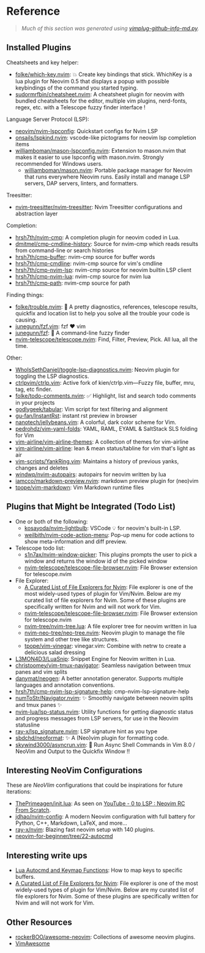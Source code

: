 # Reference

> *Much of this section was generated using
> [vimplug-github-info-md.py](home/.local/bin/vimplug-github-info-md.py).*

## Installed Plugins

Cheatsheets and key helper:

- [folke/which-key.nvim](https://github.com/folke/which-key.nvim): 💥   Create
  key bindings that stick. WhichKey is a lua plugin for Neovim 0.5 that
  displays a popup with possible keybindings of the command you started typing.
- [sudormrfbin/cheatsheet.nvim](https://github.com/sudormrfbin/cheatsheet.nvim):
  A cheatsheet plugin for neovim with bundled cheatsheets for the editor,
  multiple vim plugins, nerd-fonts, regex, etc. with a Telescope fuzzy finder
  interface !


Language Server Protocol (LSP):

- [neovim/nvim-lspconfig](https://github.com/neovim/nvim-lspconfig): Quickstart
  configs for Nvim LSP
- [onsails/lspkind.nvim](https://github.com/onsails/lspkind.nvim): vscode-like
  pictograms for neovim lsp completion items
- [williamboman/mason-lspconfig.nvim](https://github.com/williamboman/mason-lspconfig.nvim):
  Extension to mason.nvim that makes it easier to use lspconfig with
  mason.nvim. Strongly recommended for Windows users.
    - [williamboman/mason.nvim](https://github.com/williamboman/mason.nvim):
      Portable package manager for Neovim that runs everywhere Neovim runs.
      Easily install and manage LSP servers, DAP servers, linters, and
      formatters.

Treesitter:

- [nvim-treesitter/nvim-treesitter](https://github.com/nvim-treesitter/nvim-treesitter):
  Nvim Treesitter configurations and abstraction layer

Completion:

- [hrsh7th/nvim-cmp](https://github.com/hrsh7th/nvim-cmp): A completion plugin
  for neovim coded in Lua.
- [dmitmel/cmp-cmdline-history](https://github.com/dmitmel/cmp-cmdline-history):
  Source for nvim-cmp which reads results from command-line or search histories
- [hrsh7th/cmp-buffer](https://github.com/hrsh7th/cmp-buffer): nvim-cmp source
  for buffer words
- [hrsh7th/cmp-cmdline](https://github.com/hrsh7th/cmp-cmdline): nvim-cmp
  source for vim's cmdline
- [hrsh7th/cmp-nvim-lsp](https://github.com/hrsh7th/cmp-nvim-lsp): nvim-cmp
  source for neovim builtin LSP client
- [hrsh7th/cmp-nvim-lua](https://github.com/hrsh7th/cmp-nvim-lua): nvim-cmp
  source for nvim lua
- [hrsh7th/cmp-path](https://github.com/hrsh7th/cmp-path): nvim-cmp source for
  path


Finding things:

- [folke/trouble.nvim](https://github.com/folke/trouble.nvim): 🚦 A pretty
  diagnostics, references, telescope results, quickfix and location list to
  help you solve all the trouble your code is causing.
- [junegunn/fzf.vim](https://github.com/junegunn/fzf.vim): fzf :heart: vim
- [junegunn/fzf](https://github.com/junegunn/fzf): :cherry_blossom: A
  command-line fuzzy finder
- [nvim-telescope/telescope.nvim](https://github.com/nvim-telescope/telescope.nvim):
  Find, Filter, Preview, Pick. All lua, all the time.


Other:

- [WhoIsSethDaniel/toggle-lsp-diagnostics.nvim](https://github.com/WhoIsSethDaniel/toggle-lsp-diagnostics.nvim):
  Neovim plugin for toggling the LSP diagnostics.
- [ctrlpvim/ctrlp.vim](https://github.com/ctrlpvim/ctrlp.vim): Active fork of
  kien/ctrlp.vim—Fuzzy file, buffer, mru, tag, etc finder.
- [folke/todo-comments.nvim](https://github.com/folke/todo-comments.nvim): ✅
  Highlight, list and search todo comments in your projects
- [godlygeek/tabular](https://github.com/godlygeek/tabular): Vim script for
  text filtering and alignment
- [gu-fan/InstantRst](https://github.com/gu-fan/InstantRst): instant rst
  preview in browser
- [nanotech/jellybeans.vim](https://github.com/nanotech/jellybeans.vim): A
  colorful, dark color scheme for Vim.
- [pedrohdz/vim-yaml-folds](https://github.com/pedrohdz/vim-yaml-folds): YAML,
  RAML, EYAML & SaltStack SLS folding for Vim
- [vim-airline/vim-airline-themes](https://github.com/vim-airline/vim-airline-themes):
  A collection of themes for vim-airline
- [vim-airline/vim-airline](https://github.com/vim-airline/vim-airline): lean &
  mean status/tabline for vim that's light as air
- [vim-scripts/YankRing.vim](https://github.com/vim-scripts/YankRing.vim):
  Maintains a history of previous yanks, changes and deletes
- [windwp/nvim-autopairs](https://github.com/windwp/nvim-autopairs): autopairs
  for neovim written by lua
- [iamcco/markdown-preview.nvim](https://github.com/iamcco/markdown-preview.nvim):
  markdown preview plugin for (neo)vim
- [tpope/vim-markdown](https://github.com/tpope/vim-markdown): Vim Markdown
  runtime files


## Plugins that Might be Integrated (Todo List)

- One or both of the following:
    - [kosayoda/nvim-lightbulb](https://github.com/kosayoda/nvim-lightbulb): VSCode
      💡 for neovim's built-in LSP.
    - [weilbith/nvim-code-action-menu](https://github.com/weilbith/nvim-code-action-menu):
      Pop-up menu for code actions to show meta-information and diff preview.
- Telescope todo list:
    - [s1n7ax/nvim-window-picker](https://github.com/s1n7ax/nvim-window-picker):
      This plugins prompts the user to pick a window and returns the window id
      of the picked window
    - [nvim-telescope/telescope-file-browser.nvim](https://github.com/nvim-telescope/telescope-file-browser.nvim):
      File Browser extension for telescope.nvim
- File Explorer:
    - [A Curated List of File Explorers for
      Nvim](https://jdhao.github.io/2022/02/27/nvim_file_tree_explorer/): File
      explorer is one of the most widely-used types of plugin for Vim/Nvim. Below
      are my curated list of file explorers for Nvim. Some of these plugins are
      specifically written for Nvim and will not work for Vim.
    - [nvim-telescope/telescope-file-browser.nvim](https://github.com/nvim-telescope/telescope-file-browser.nvim):
      File Browser extension for telescope.nvim
    - [nvim-tree/nvim-tree.lua](https://github.com/nvim-tree/nvim-tree.lua): A
      file explorer tree for neovim written in lua
    - [nvim-neo-tree/neo-tree.nvim](https://github.com/nvim-neo-tree/neo-tree.nvim):
      Neovim plugin to manage the file system and other tree like structures.
    - [tpope/vim-vinegar](https://github.com/tpope/vim-vinegar): vinegar.vim:
      Combine with netrw to create a delicious salad dressing
- [L3MON4D3/LuaSnip](https://github.com/L3MON4D3/LuaSnip): Snippet Engine for
  Neovim written in Lua.
- [christoomey/vim-tmux-navigator](https://github.com/christoomey/vim-tmux-navigator):
  Seamless navigation between tmux panes and vim splits
- [danymat/neogen](https://github.com/danymat/neogen): A better annotation
  generator. Supports multiple languages and annotation conventions.
- [hrsh7th/cmp-nvim-lsp-signature-help](https://github.com/hrsh7th/cmp-nvim-lsp-signature-help):
  cmp-nvim-lsp-signature-help
- [numToStr/Navigator.nvim](https://github.com/numToStr/Navigator.nvim):
  :sparkles: Smoothly navigate between neovim splits and tmux panes :sparkles:
- [nvim-lua/lsp-status.nvim](https://github.com/nvim-lua/lsp-status.nvim):
  Utility functions for getting diagnostic status and progress messages from
  LSP servers, for use in the Neovim statusline
- [ray-x/lsp_signature.nvim](https://github.com/ray-x/lsp_signature.nvim): LSP
  signature hint as you type
- [sbdchd/neoformat](https://github.com/sbdchd/neoformat): :sparkles: A
  (Neo)vim plugin for formatting code.
- [skywind3000/asyncrun.vim](https://github.com/skywind3000/asyncrun.vim):
  :rocket: Run Async Shell Commands in Vim 8.0 / NeoVim and Output to the
  Quickfix Window !!


## Interesting NeoVim Configurations

These are *NeoVIim* configurations that could be inspirations for future
iterations:

- [ThePrimeagen/init.lua](https://github.com/ThePrimeagen/init.lua): As seen on
  [YouTube - 0 to LSP : Neovim RC From Scratch](https://www.youtube.com/watch?v=w7i4amO_zaE).
- [jdhao/nvim-config](https://github.com/jdhao/nvim-config): A modern Neovim
  configuration with full battery for Python, C++, Markdown, LaTeX, and more...
- [ray-x/nvim](https://github.com/ray-x/nvim): Blazing fast neovim setup with
  140 plugins.
- [neovim-for-beginner/tree/22-autocmd](https://github.com/alpha2phi/neovim-for-beginner/tree/22-autocmd)


## Interesting write ups

- [Lua Autocmd and Keymap
  Functions](https://alpha2phi.medium.com/neovim-for-beginners-lua-autocmd-and-keymap-functions-3bdfe0bebe42):
  How to map keys to specific buffers.
- [A Curated List of File Explorers for
  Nvim](https://jdhao.github.io/2022/02/27/nvim_file_tree_explorer/): File
  explorer is one of the most widely-used types of plugin for Vim/Nvim. Below
  are my curated list of file explorers for Nvim. Some of these plugins are
  specifically written for Nvim and will not work for Vim.


## Other Resources

- [rockerBOO/awesome-neovim](https://github.com/rockerBOO/awesome-neovim):
  Collections of awesome neovim plugins.
- [VimAwesome](https://vimawesome.com/)
